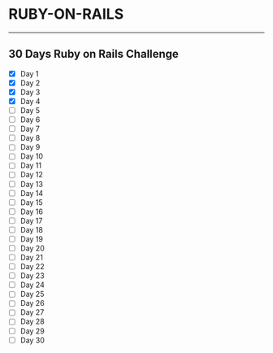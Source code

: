 # RUBY-ON-RAILS

---

## 30 Days Ruby on Rails Challenge

 - [x] Day 1
 - [x] Day 2
 - [x] Day 3
 - [x] Day 4
 - [ ] Day 5
 - [ ] Day 6
 - [ ] Day 7
 - [ ] Day 8
 - [ ] Day 9
 - [ ] Day 10
 - [ ] Day 11
 - [ ] Day 12
 - [ ] Day 13
 - [ ] Day 14
 - [ ] Day 15
 - [ ] Day 16
 - [ ] Day 17
 - [ ] Day 18
 - [ ] Day 19
 - [ ] Day 20
 - [ ] Day 21
 - [ ] Day 22
 - [ ] Day 23
 - [ ] Day 24
 - [ ] Day 25
 - [ ] Day 26
 - [ ] Day 27
 - [ ] Day 28
 - [ ] Day 29
 - [ ] Day 30
